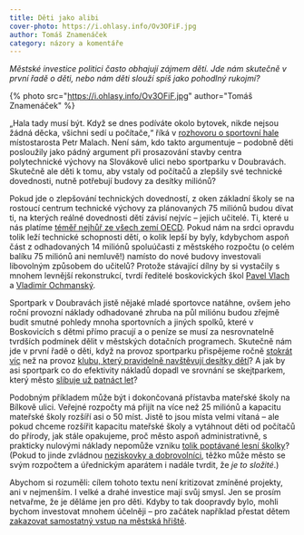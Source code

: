 ```yaml
---
title: Děti jako alibi
cover-photo: https://i.ohlasy.info/Ov3OFiF.jpg
author: Tomáš Znamenáček
category: názory a komentáře
---
```


*Městské investice politici často obhajují zájmem dětí. Jde nám skutečně v první řadě o děti, nebo nám děti slouží spíš jako pohodlný rukojmí?*

{% photo src="https://i.ohlasy.info/Ov3OFiF.jpg" author="Tomáš Znamenáček" %}

„Hala tady musí být. Když se dnes podíváte okolo bytovek, nikde nejsou žádná děcka, všichni sedí u počítače,“ říká v [rozhovoru o sportovní hale](http://www.ohlasy.info/clanky/2017/11/rozhovor-malach.html) místostarosta Petr Malach. Není sám, kdo takto argumentuje – podobně děti posloužily jako pádný argument při prosazování stavby centra polytechnické výchovy na Slovákově ulici nebo sportparku v Doubravách. Skutečně ale děti k tomu, aby vstaly od počítačů a zlepšily své technické dovednosti, nutně potřebují budovy za desítky miliónů?

Pokud jde o zlepšování technických dovedností, z oken základní školy se na rostoucí centrum technické výchovy za plánovaných 75 miliónů budou dívat ti, na kterých reálné dovednosti dětí závisí nejvíc – jejich učitelé. Ti, které u nás platíme [téměř nejhůř ze všech zemí OECD](https://data.oecd.org/eduresource/teachers-salaries.htm). Pokud nám na srdci opravdu tolik leží technické schopnosti dětí, o kolik lepší by byly, kdybychom aspoň část z odhadovaných 14 miliónů spoluúčasti z městského rozpočtu (o celém balíku 75 miliónů ani nemluvě!) namísto do nové budovy investovali libovolným způsobem do učitelů? Protože stávající dílny by si vystačily s mnohem levnější rekonstrukcí, tvrdí ředitelé boskovických škol [Pavel Vlach](http://www.ohlasy.info/clanky/2017/04/rozhovor-vlach.html) a [Vladimír Ochmanský](http://www.ohlasy.info/clanky/2017/01/rozhovor-ochmansky.html).

Sportpark v Doubravách jistě nějaké mladé sportovce natáhne, ovšem jeho roční provozní náklady odhadované zhruba na půl miliónu budou zřejmě budit smutné pohledy mnoha sportovních a jiných spolků, které v Boskovicích s dětmi přímo pracují a o peníze se musí za nesrovnatelně tvrdších podmínek dělit v městských dotačních programech. Skutečně nám jde v první řadě o děti, když na provoz sportparku přispějeme ročně [stokrát víc](http://www.ohlasy.info/clanky/2016/05/prispevek-pro-elim.html) než na provoz [klubu, který pravidelně navštěvují desítky dětí](http://www.ohlasy.info/clanky/2017/09/rozhovor-kratochvil.html)? A jak by asi sportpark co do efektivity nákladů dopadl ve srovnání se skejtparkem, který město [slibuje už patnáct let](http://www.ohlasy.info/clanky/2015/06/skatepark.html)?

Podobným příkladem může být i dokončovaná přístavba mateřské školy na Bílkově ulici. Veřejné rozpočty má přijít na více než 25 miliónů a kapacitu mateřské školy rozšíří asi o 50 míst. Jistě to jsou místa velmi vítaná – ale pokud chceme rozšířit kapacitu mateřské školy a vytáhnout děti od počítačů do přírody, jak stále opakujeme, proč město aspoň administrativně, s prakticky nulovými náklady nepomůže vzniku [tolik poptávané lesní školky](http://www.ohlasy.info/clanky/2016/02/lesni-skolky.html)? (Pokud to jinde zvládnou [neziskovky a dobrovolníci](http://www.ohlasy.info/clanky/2017/06/rozhovor-javorska.html), těžko může město se svým rozpočtem a úřednickým aparátem i nadále tvrdit, že *je to složité*.)

Abychom si rozuměli: cílem tohoto textu není kritizovat zmíněné projekty, ani v nejmenším. I velké a drahé investice mají svůj smysl. Jen se prosím netvařme, že je děláme jen pro děti. Kdyby to tak doopravdy bylo, mohli bychom investovat mnohem účelněji – pro začátek například přestat dětem [zakazovat samostatný vstup na městská hřiště](https://i.ohlasy.info/QJMeKp2.jpg).
